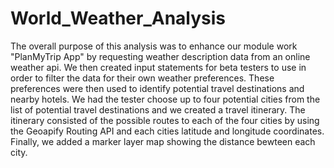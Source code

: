 # World_Weather_Analysis
  The overall purpose of this analysis was to enhance our module work "PlanMyTrip App" by requesting weather description data from an online weather api. We then created input statements for beta testers to use in order to filter the data for their own weather preferences. These preferences were then used to identify potential travel destinations and nearby hotels. We had the tester choose up to four potential cities from the list of potential travel destinations and we created a travel itinerary. The itinerary consisted of the possible routes to each of the four cities by using the Geoapify Routing API and each cities latitude and longitude coordinates. Finally, we added a marker layer map showing the distance bewteen each city. 
